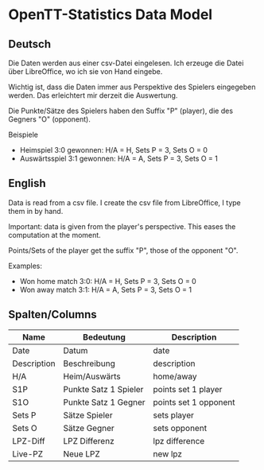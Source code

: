 # OpenTT-Statistics Data Model

## Deutsch

Die Daten werden aus einer csv-Datei eingelesen.
Ich erzeuge die Datei über LibreOffice, wo ich sie von Hand eingebe.

Wichtig ist, dass die Daten immer aus Perspektive des Spielers eingegeben werden.
Das erleichtert mir derzeit die Auswertung.

Die Punkte/Sätze des Spielers haben den Suffix "P" (player), die des Gegners "O" (opponent).

Beispiele

- Heimspiel 3:0 gewonnen: H/A = H, Sets P = 3, Sets O = 0
- Auswärtsspiel 3:1 gewonnen: H/A = A, Sets P = 3, Sets O = 1

## English

Data is read from a csv file.
I create the csv file from LibreOffice, I type them in by hand.

Important: data is given from the player's perspective.
This eases the computation at the moment.

Points/Sets of the player get the suffix "P", those of the opponent "O".

Examples:

- Won home match 3:0: H/A = H, Sets P = 3, Sets O = 0
- Won away match 3:1: H/A = A, Sets P = 3, Sets O = 1

## Spalten/Columns

Name  | Bedeutung  | Description
------|------------|------------
Date  | Datum  | date
Description  | Beschreibung  | description
H/A  | Heim/Auswärts  | home/away
S1P  | Punkte Satz 1 Spieler  | points set 1 player
S1O  | Punkte Satz 1 Gegner  | points set 1 opponent
Sets P  | Sätze Spieler  | sets player
Sets O  | Sätze Gegner  | sets opponent
LPZ-Diff  | LPZ Differenz  | lpz difference
Live-PZ  | Neue LPZ	 | new lpz


